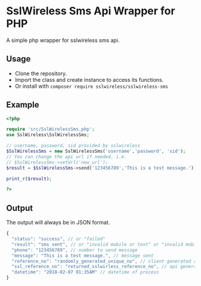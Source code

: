 # SslWireless Sms Api Wrapper for PHP
A simple php wrapper for sslwireless sms api.

## Usage
- Clone the repository.
- Import the class and create instance to access its functions.
- Or install with `composer require sslwireless/sslwireless-sms`

## Example
```php
<?php

require 'src/SslWirelessSms.php';
use SslWireless\SslWirelessSms;

// username, password, sid provided by sslwireless
$SslWirelessSms = new SslWirelessSms('username','password', 'sid');
// You can change the api url if needed. i.e.
// $SslWirelessSms->setUrl('new_url');
$result = $SslWirelessSms->send('123456789','This is a test message.');

print_r($result);

?>
```

## Output
The output will always be in JSON format.
```javascript
{
  "status": "success", // or "failed"
  "result": "sms sent", // or "invalid mobile or text" or "invalid mobile" or "invalid credentials"
  "phone": "123456789", // number to send message
  "message": "This is a test message.", // message sent
  "reference_no": "randomly_generated_unique_no", // client generated reference no
  "ssl_reference_no": "returned_sslwirless_reference_no", // api generated reference no
  "datetime": "2018-02-07 01:35AM" // datetime of process
}
```
